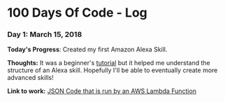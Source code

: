 # 100 Days Of Code - Log

### Day 1: March 15, 2018

**Today's Progress**: Created my first Amazon Alexa Skill.

**Thoughts:** It was a beginner's [tutorial](https://learn.amazonfutureengineer.com/alexa/fact-skill) but it helped me understand the structure of an Alexa skill. Hopefully I'll be able to eventually create more advanced skills!

**Link to work:** [JSON Code that is run by an AWS Lambda Function](https://github.com/lorbichara/100-days-of-code/blob/master/myschoolfacts.js)